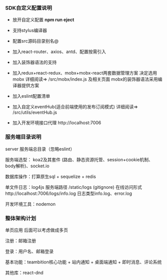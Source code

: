 ### SDK自定义配置说明

- 放开自定义配置 **npm run eject**

- 支持stylus编译器

- 配置src源码目录别名@

- 加入react-router、axios、antd、配置按需引入

- 加入装饰器语法的支持

- 加入redux+react-redux、mobx+mobx-react两套数据管理方案 决定选用mobx 详细阅读=> /src/mobx/index.js 及相关页面 mobx的装饰器语法采用编译器提供方案

- 加入eslint配置清单

- 加入自定义eventHub(适合前端使用的发布订阅模式) 详细阅读=> /src/utils/eventHub.js

- 加入开发环境接口代理 http://localhost:7006

### 服务端目录说明

server	服务端总目录（忽略eslint）

服务端选型： koa2及其套件 (路由、静态资源托管、session+cookie机制、body解析)、socket.io

数据库操作：打算原生sql + sequelize + redis

单文件日志：log4js  服务端路径 /static/logs (gitignore) 在线访问形式 http://localhost:7006/logs/info.log 日志类型info.log、error.log

开发环境工具：nodemon

### 整体架构计划

单页应用 后面可以考虑做成多页

注册：邮箱注册

登录：用户名、邮箱登录

基本功能：teambition核心功能 + 站内通知 + 桌面端通知 + 即时消息、评论系统

其他库：react-dnd

